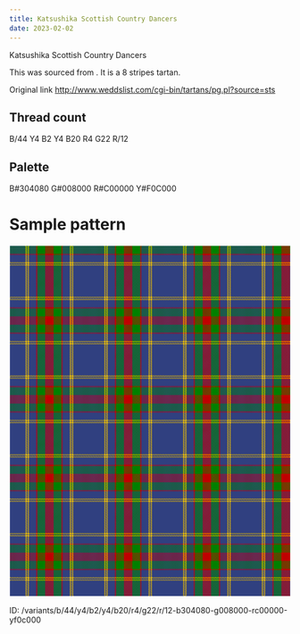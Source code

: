 ```yaml
---
title: Katsushika Scottish Country Dancers
date: 2023-02-02
---
```

Katsushika Scottish Country Dancers

This was sourced from <no value>.  It is a 8 stripes tartan.

Original link http://www.weddslist.com/cgi-bin/tartans/pg.pl?source=sts

## Thread count
B/44 Y4 B2 Y4 B20 R4 G22 R/12

## Palette
B#304080 G#008000 R#C00000 Y#F0C000

# Sample pattern

![Tartan detail](tartan.png "B/44 Y4 B2 Y4 B20 R4 G22 R/12 tartan")

ID: /variants/b/44/y4/b2/y4/b20/r4/g22/r/12-b304080-g008000-rc00000-yf0c000